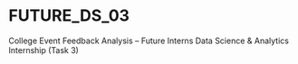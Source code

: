 # FUTURE_DS_03
College Event Feedback Analysis – Future Interns Data Science &amp; Analytics Internship (Task 3)
